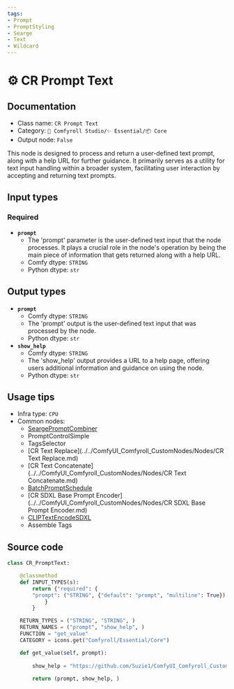 ```yaml
---
tags:
- Prompt
- PromptStyling
- Searge
- Text
- Wildcard
---
```


# ⚙️ CR Prompt Text
## Documentation
- Class name: `CR Prompt Text`
- Category: `🧩 Comfyroll Studio/✨ Essential/📦 Core`
- Output node: `False`

This node is designed to process and return a user-defined text prompt, along with a help URL for further guidance. It primarily serves as a utility for text input handling within a broader system, facilitating user interaction by accepting and returning text prompts.
## Input types
### Required
- **`prompt`**
    - The 'prompt' parameter is the user-defined text input that the node processes. It plays a crucial role in the node's operation by being the main piece of information that gets returned along with a help URL.
    - Comfy dtype: `STRING`
    - Python dtype: `str`
## Output types
- **`prompt`**
    - Comfy dtype: `STRING`
    - The 'prompt' output is the user-defined text input that was processed by the node.
    - Python dtype: `str`
- **`show_help`**
    - Comfy dtype: `STRING`
    - The 'show_help' output provides a URL to a help page, offering users additional information and guidance on using the node.
    - Python dtype: `str`
## Usage tips
- Infra type: `CPU`
- Common nodes:
    - [SeargePromptCombiner](../../SeargeSDXL/Nodes/SeargePromptCombiner.md)
    - PromptControlSimple
    - TagsSelector
    - [CR Text Replace](../../ComfyUI_Comfyroll_CustomNodes/Nodes/CR Text Replace.md)
    - [CR Text Concatenate](../../ComfyUI_Comfyroll_CustomNodes/Nodes/CR Text Concatenate.md)
    - [BatchPromptSchedule](../../ComfyUI_FizzNodes/Nodes/BatchPromptSchedule.md)
    - [CR SDXL Base Prompt Encoder](../../ComfyUI_Comfyroll_CustomNodes/Nodes/CR SDXL Base Prompt Encoder.md)
    - [CLIPTextEncodeSDXL](../../Comfy/Nodes/CLIPTextEncodeSDXL.md)
    - Assemble Tags



## Source code
```python
class CR_PromptText:

    @classmethod
    def INPUT_TYPES(s):
        return {"required": {
        "prompt": ("STRING", {"default": "prompt", "multiline": True})
            }
        }

    RETURN_TYPES = ("STRING", "STRING", )
    RETURN_NAMES = ("prompt", "show_help", )
    FUNCTION = "get_value"
    CATEGORY = icons.get("Comfyroll/Essential/Core")

    def get_value(self, prompt):
    
        show_help = "https://github.com/Suzie1/ComfyUI_Comfyroll_CustomNodes/wiki/Core-Nodes#cr-prompt-text"
        
        return (prompt, show_help, )

```

